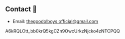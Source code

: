 ## Contact 📘

- Email: [thegoodolboys.official@gmail.com](mailto:thegoodolboys.official@gmail.com)

A6kRQLOtt_bb0krQ5kgCZn9OwcUrkzNjcko4zNTCPQQ
